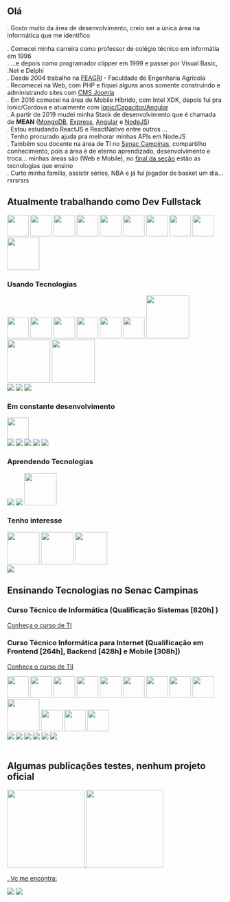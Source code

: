 ## Olá
. Gosto muito da área de desenvolvimento, creio ser a única área na informática que me identifico <br/>

. Comecei minha carreira como professor de colégio técnico em informátia em 1996 <br/>
. ...e depois como programador clipper em 1999 e passei por Visual Basic, .Net e Delphi <br/>
. Desde 2004 trabalho na [FEAGRI](https://www.feagri.unicamp.br/portal) - Faculdade de Engenharia Agrícola <br/>
. Recomecei na Web, com PHP e fiquei alguns anos somente construíndo e administrando sites com [CMS Joomla](https://www.joomla.org/) <br/>
. Em 2016 comecei na área de Mobile Híbrido, com Intel XDK, depois fui pra Ionic/Cordova e atualmente com [Ionic/Capacitor/Angular](https://ionicframework.com/)<br/>
. A partir de 2019 mudei minha Stack de desenvolvimento que é chamada de <b>MEAN</b> ([MongoDB](https://www.mongodb.com/), [Express](https://expressjs.com/), [Angular](https://angular.io/) e [NodeJS](https://nodejs.org/en/)) <br/>
. Estou estudando ReactJS e ReactNative entre outros ...<br/>
. Tenho procurado ajuda pra melhorar minhas APIs em NodeJS <br/>
. Também sou docente na área de TI no [Senac Campinas](https://www.sp.senac.br/senac-campinas), compartilho conhecimento, pois a área é de eterno aprendizado, desenvolvimento e troca…  minhas áreas são (Web e Mobile), no [final da seção](https://github.com/jsfernando/jsfernando/edit/main/README.md#ensinando-tecnologias-no-senac-campinas) estão as tecnologias que ensino <br/>
. Curto minha família, assistir séries, NBA e já fui jogador de basket um dia…rsrsrsrs <br/>

## Atualmente trabalhando como Dev Fullstack 
<div>
<img src="https://cdn.jsdelivr.net/gh/devicons/devicon/icons/html5/html5-original-wordmark.svg" width="50" height="50"/>
<img src="https://cdn.jsdelivr.net/gh/devicons/devicon/icons/css3/css3-original-wordmark.svg" width="50" height="50"/>
<img src="https://cdn.jsdelivr.net/gh/devicons/devicon/icons/javascript/javascript-original.svg" width="50" height="50"/>                      
<img src="https://cdn.jsdelivr.net/gh/devicons/devicon/icons/angularjs/angularjs-original.svg" width="50" height="50"/>          
<img src="https://cdn.jsdelivr.net/gh/devicons/devicon/icons/typescript/typescript-original.svg" width="50" height="50"/>
<img src="https://cdn.jsdelivr.net/gh/devicons/devicon/icons/nodejs/nodejs-original.svg" width="50" height="50"/>
<img src="https://cdn.jsdelivr.net/gh/devicons/devicon/icons/mongodb/mongodb-original-wordmark.svg" width="50" height="50"/>  
<img src="https://cdn.jsdelivr.net/gh/devicons/devicon/icons/firebase/firebase-plain-wordmark.svg" width="50" height="50"/>
<img src="https://cdn.jsdelivr.net/gh/devicons/devicon/icons/mysql/mysql-original-wordmark.svg" width="50" height="50"/>
<img src="https://cdn.jsdelivr.net/gh/devicons/devicon/icons/sequelize/sequelize-original-wordmark.svg" width="75" height="75"/>
          
</div>

### Usando Tecnologias
<div>

<img src="https://cdn.jsdelivr.net/gh/devicons/devicon/icons/npm/npm-original-wordmark.svg" width="50" height="50"/>
<img src="https://cdn.jsdelivr.net/gh/devicons/devicon/icons/express/express-original-wordmark.svg" width="50" height="50"/>
<img src="https://cdn.jsdelivr.net/gh/devicons/devicon/icons/yarn/yarn-original-wordmark.svg" width="50" height="50"/> 
<img src="https://cdn.jsdelivr.net/gh/devicons/devicon/icons/heroku/heroku-plain-wordmark.svg" width="50" height="50"/>            
<img src="https://cdn.jsdelivr.net/gh/devicons/devicon/icons/figma/figma-original.svg" width="50" height="50"/>
<img src="https://cdn.jsdelivr.net/gh/devicons/devicon/icons/trello/trello-plain-wordmark.svg" width="50" height="50"/>
<img src="https://cdn.jsdelivr.net/gh/devicons/devicon/icons/azure/azure-original-wordmark.svg" width="100" height="100"/>
<img src="https://cdn.jsdelivr.net/gh/devicons/devicon/icons/amazonwebservices/amazonwebservices-original-wordmark.svg" width="100" height="100"/>
<img src="https://cdn.jsdelivr.net/gh/devicons/devicon/icons/googlecloud/googlecloud-original-wordmark.svg" width="100" height="100"/>
                    
</div>
<div>
<img src="https://img.shields.io/badge/Visual_Studio_Code-0078D4?style=for-the-badge&logo=visual%20studio%20code&logoColor=white"/>
<img src="https://img.shields.io/badge/Netlify-00C7B7?style=for-the-badge&logo=netlify&logoColor=white"/>
<img src="https://img.shields.io/badge/Vercel-000000?style=for-the-badge&logo=vercel&logoColor=white"/>
         
</div>


### Em constante desenvolvimento
<div>          
<img src="https://cdn.jsdelivr.net/gh/devicons/devicon/icons/nextjs/nextjs-original-wordmark.svg" width="50" height="50"/>             
</div>
<div>
<img src="https://img.shields.io/badge/React-20232A?style=for-the-badge&logo=react&logoColor=61DAFB"/>
<img src="https://img.shields.io/badge/React_Native-20232A?style=for-the-badge&logo=react&logoColor=61DAFB"/>
<img src="https://img.shields.io/badge/Prisma-3982CE?style=for-the-badge&logo=Prisma&logoColor=white"/>
<img src="https://img.shields.io/badge/Tailwind_CSS-38B2AC?style=for-the-badge&logo=tailwind-css&logoColor=white"/>
<img src="https://img.shields.io/badge/Jest-323330?style=for-the-badge&logo=Jest&logoColor=white"/>
          
</div>

### Aprendendo Tecnologias

<div>
<img src="https://img.shields.io/badge/Tailwind_CSS-38B2AC?style=for-the-badge&logo=tailwind-css&logoColor=white"/>
<img src="https://img.shields.io/badge/Python-14354C?style=for-the-badge&logo=python&logoColor=white"/>
<img src="https://cdn.jsdelivr.net/gh/devicons/devicon/icons/pycharm/pycharm-original-wordmark.svg" width="75" height="75"/>
</div>

### Tenho interesse
<div>
<img src="https://cdn.jsdelivr.net/gh/devicons/devicon/icons/nestjs/nestjs-plain-wordmark.svg" width="75" height="75"/>
<img src="https://cdn.jsdelivr.net/gh/devicons/devicon/icons/docker/docker-original-wordmark.svg" width="75" height="75"/>
<img src="https://cdn.jsdelivr.net/gh/devicons/devicon/icons/kubernetes/kubernetes-plain-wordmark.svg" width="75" height="75"/>          
</div>

<div>
<img src="https://img.shields.io/badge/Django-092E20?style=for-the-badge&logo=django&logoColor=white"/>
</div>

## Ensinando Tecnologias no Senac Campinas
### Curso Técnico de Informática (Qualificação Sistemas [620h] ) 
[Conheça o curso de TI](https://www.sp.senac.br/cursos-tecnicos/curso-tecnico-em-informatica)
### Curso Técnico Informática para Internet (Qualificação em Frontend [264h], Backend [428h] e Mobile [308h])
[Conheça o curso de TII](https://www.sp.senac.br/cursos-tecnicos/curso-tecnico-em-informatica-para-internet)


<div>
<img src="https://cdn.jsdelivr.net/gh/devicons/devicon/icons/html5/html5-original-wordmark.svg" width="50" height="50"/>
<img src="https://cdn.jsdelivr.net/gh/devicons/devicon/icons/css3/css3-original-wordmark.svg" width="50" height="50"/>
<img src="https://cdn.jsdelivr.net/gh/devicons/devicon/icons/javascript/javascript-original.svg" width="50" height="50"/>                      
<img src="https://cdn.jsdelivr.net/gh/devicons/devicon/icons/nextjs/nextjs-original-wordmark.svg" width="50" height="50"/>
<img src="https://cdn.jsdelivr.net/gh/devicons/devicon/icons/nodejs/nodejs-original.svg" width="50" height="50"/>
<img src="https://cdn.jsdelivr.net/gh/devicons/devicon/icons/mongodb/mongodb-original-wordmark.svg" width="50" height="50"/>  
<img src="https://cdn.jsdelivr.net/gh/devicons/devicon/icons/firebase/firebase-plain-wordmark.svg" width="50" height="50"/>
<img src="https://cdn.jsdelivr.net/gh/devicons/devicon/icons/mysql/mysql-original-wordmark.svg" width="50" height="50"/>
<img src="https://cdn.jsdelivr.net/gh/devicons/devicon/icons/postgresql/postgresql-original-wordmark.svg" width="50" height="50"/>
<img src="https://cdn.jsdelivr.net/gh/devicons/devicon/icons/sequelize/sequelize-original-wordmark.svg" width="75" height="75"/>
<img src="https://cdn.jsdelivr.net/gh/devicons/devicon/icons/git/git-original-wordmark.svg" width="50" height="50"/>
<img src="https://cdn.jsdelivr.net/gh/devicons/devicon/icons/github/github-original-wordmark.svg" width="50" height="50"/>       
<img src="https://cdn.jsdelivr.net/gh/devicons/devicon/icons/trello/trello-plain-wordmark.svg" width="50" height="50"/>          
          
</div>
<div>
<img src="https://img.shields.io/badge/Visual_Studio_Code-0078D4?style=for-the-badge&logo=visual%20studio%20code&logoColor=white"/>
<img src="https://img.shields.io/badge/TypeScript-007ACC?style=for-the-badge&logo=typescript&logoColor=white"/>

<img src="https://img.shields.io/badge/React-20232A?style=for-the-badge&logo=react&logoColor=61DAFB"/>
<img src="https://img.shields.io/badge/React_Native-20232A?style=for-the-badge&logo=react&logoColor=61DAFB"/>
          
<img src="https://img.shields.io/badge/Netlify-00C7B7?style=for-the-badge&logo=netlify&logoColor=white"/>
<img src="https://img.shields.io/badge/Vercel-000000?style=for-the-badge&logo=vercel&logoColor=white"/>

</div>

<br/>

## Algumas publicações testes, nenhum projeto oficial
<div>
<a href="https://github.com/fernandojsilvasenac">
<img height="180em" src="https://github-readme-stats.vercel.app/api/top-langs/?username=fernandojsilvasenac&layout=compact&langs_count=7&theme=dracula"/>
<img height="180em" src="https://github-readme-stats.vercel.app/api?username=fernandojsilvasenac&show_icons=true&theme=dracula&include_all_commits=true&count_private=true"/>
</div>


. Vc me encontra:<br/>
          
 [<img src="https://img.shields.io/badge/LinkedIn-0077B5?style=for-the-badge&logo=linkedin&logoColor=white" />](https://www.linkedin.com/in/jsfernando)
 [<img src="https://img.shields.io/badge/Twitter-1DA1F2?style=for-the-badge&logo=twitter&logoColor=white" />](https://twitter.com/jsilvafernando)


